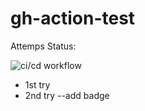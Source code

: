 # gh-action-test

Attemps Status:

![ci/cd workflow](https://github.com/ilhambara/gh-action-test/actions/workflows/main.yml/badge.svg)

- 1st try
- 2nd try --add badge
